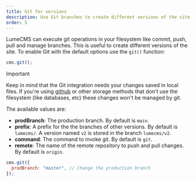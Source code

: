 ```yaml
---
title: Git for versions
description: Use Git branches to create different versions of the site.
order: 5
---
```


LumeCMS can execute git operations in your filesystem like commit, push, pull
and manage branches. This is useful to create different versions of the site. To
enable Git with the default options use the `git()` function:

```js
cms.git();
```

> [!Important]
>
> Keep in mind that the Git integration needs your changes saved in local files.
> If you're using [github](./storage.md#github) or other storage methods that
> don't use the filesystem (like databases, etc) these changes won't be managed
> by git.

The available values are:

- **prodBranch**: The production branch. By default is `main`.
- **prefix**: A prefix for the the branches of other versions. By default is
  `lumecms/`. A version named `v2` is stored in the branch `lumecms/v2`.
- **command**: The command to invoke git. By default is `git`.
- **remote**: The name of the remote repository to push and pull changes. By
  default is `origin`.

```js
cms.git({
  prodBranch: "master", // Change the production branch
});
```
